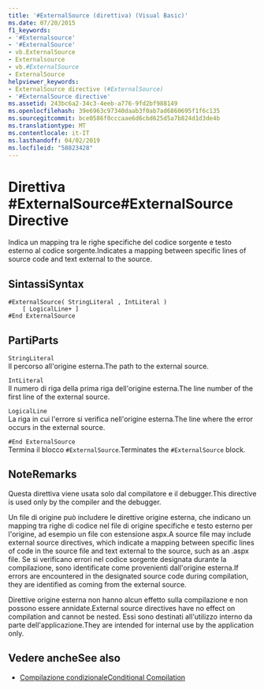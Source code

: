 ```yaml
---
title: '#ExternalSource (direttiva) (Visual Basic)'
ms.date: 07/20/2015
f1_keywords:
- '#Externalsource'
- '#ExternalSource'
- vb.ExternalSource
- Externalsource
- vb.#ExternalSource
- ExternalSource
helpviewer_keywords:
- ExternalSource directive (#ExternalSource)
- '#ExternalSource directive'
ms.assetid: 243bc6a2-34c3-4eeb-a776-9fd2bf988149
ms.openlocfilehash: 39e6963c97340daab3f0ab7ad6860695f1f6c135
ms.sourcegitcommit: bce0586f0cccaae6d6cbd625d5a7b824d1d3de4b
ms.translationtype: MT
ms.contentlocale: it-IT
ms.lasthandoff: 04/02/2019
ms.locfileid: "58823428"
---
```

# <a name="externalsource-directive"></a><span data-ttu-id="bc486-102">Direttiva #ExternalSource</span><span class="sxs-lookup"><span data-stu-id="bc486-102">#ExternalSource Directive</span></span>
<span data-ttu-id="bc486-103">Indica un mapping tra le righe specifiche del codice sorgente e testo esterno al codice sorgente.</span><span class="sxs-lookup"><span data-stu-id="bc486-103">Indicates a mapping between specific lines of source code and text external to the source.</span></span>  
  
## <a name="syntax"></a><span data-ttu-id="bc486-104">Sintassi</span><span class="sxs-lookup"><span data-stu-id="bc486-104">Syntax</span></span>  
  
```  
#ExternalSource( StringLiteral , IntLiteral )  
    [ LogicalLine+ ]  
#End ExternalSource  
```  
  
## <a name="parts"></a><span data-ttu-id="bc486-105">Parti</span><span class="sxs-lookup"><span data-stu-id="bc486-105">Parts</span></span>  
 `StringLiteral`  
 <span data-ttu-id="bc486-106">Il percorso all'origine esterna.</span><span class="sxs-lookup"><span data-stu-id="bc486-106">The path to the external source.</span></span>  
  
 `IntLiteral`  
 <span data-ttu-id="bc486-107">Il numero di riga della prima riga dell'origine esterna.</span><span class="sxs-lookup"><span data-stu-id="bc486-107">The line number of the first line of the external source.</span></span>  
  
 `LogicalLine`  
 <span data-ttu-id="bc486-108">La riga in cui l'errore si verifica nell'origine esterna.</span><span class="sxs-lookup"><span data-stu-id="bc486-108">The line where the error occurs in the external source.</span></span>  
  
 `#End ExternalSource`  
 <span data-ttu-id="bc486-109">Termina il blocco `#ExternalSource`.</span><span class="sxs-lookup"><span data-stu-id="bc486-109">Terminates the `#ExternalSource` block.</span></span>  
  
## <a name="remarks"></a><span data-ttu-id="bc486-110">Note</span><span class="sxs-lookup"><span data-stu-id="bc486-110">Remarks</span></span>  
 <span data-ttu-id="bc486-111">Questa direttiva viene usata solo dal compilatore e il debugger.</span><span class="sxs-lookup"><span data-stu-id="bc486-111">This directive is used only by the compiler and the debugger.</span></span>  
  
 <span data-ttu-id="bc486-112">Un file di origine può includere le direttive origine esterna, che indicano un mapping tra righe di codice nel file di origine specifiche e testo esterno per l'origine, ad esempio un file con estensione aspx.</span><span class="sxs-lookup"><span data-stu-id="bc486-112">A source file may include external source directives, which indicate a mapping between specific lines of code in the source file and text external to the source, such as an .aspx file.</span></span> <span data-ttu-id="bc486-113">Se si verificano errori nel codice sorgente designata durante la compilazione, sono identificate come provenienti dall'origine esterna.</span><span class="sxs-lookup"><span data-stu-id="bc486-113">If errors are encountered in the designated source code during compilation, they are identified as coming from the external source.</span></span>  
  
 <span data-ttu-id="bc486-114">Direttive origine esterna non hanno alcun effetto sulla compilazione e non possono essere annidate.</span><span class="sxs-lookup"><span data-stu-id="bc486-114">External source directives have no effect on compilation and cannot be nested.</span></span> <span data-ttu-id="bc486-115">Essi sono destinati all'utilizzo interno da parte dell'applicazione.</span><span class="sxs-lookup"><span data-stu-id="bc486-115">They are intended for internal use by the application only.</span></span>  
  
## <a name="see-also"></a><span data-ttu-id="bc486-116">Vedere anche</span><span class="sxs-lookup"><span data-stu-id="bc486-116">See also</span></span>

- [<span data-ttu-id="bc486-117">Compilazione condizionale</span><span class="sxs-lookup"><span data-stu-id="bc486-117">Conditional Compilation</span></span>](../../../visual-basic/programming-guide/program-structure/conditional-compilation.md)
